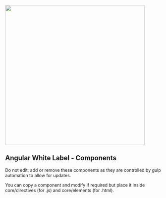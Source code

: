 <img width="450" src="https://upload.wikimedia.org/wikipedia/en/thumb/0/02/Sopra_Steria_logo.svg/1280px-Sopra_Steria_logo.svg.png"/>

## Angular White Label - Components
Do not edit, add or remove these components as they are controlled by gulp automation to allow for updates.

You can copy a component and modify if required but place it inside core/directives (for .js) and core/elements (for .html).